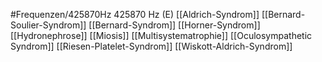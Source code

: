 #Frequenzen/425870Hz
425870 Hz (E)
[[Aldrich-Syndrom]]
[[Bernard-Soulier-Syndrom]]
[[Bernard-Syndrom]]
[[Horner-Syndrom]]
[[Hydronephrose]]
[[Miosis]]
[[Multisystematrophie]]
[[Oculosympathetic Syndrom]]
[[Riesen-Platelet-Syndrom]]
[[Wiskott-Aldrich-Syndrom]]